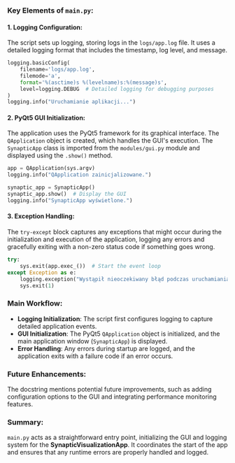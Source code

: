### **Key Elements of `main.py`:**

#### 1. **Logging Configuration:**
   The script sets up logging, storing logs in the `logs/app.log` file. It uses a detailed logging format that includes the timestamp, log level, and message.

   ```python
   logging.basicConfig(
       filename='logs/app.log',
       filemode='a',
       format='%(asctime)s %(levelname)s:%(message)s',
       level=logging.DEBUG  # Detailed logging for debugging purposes
   )
   logging.info("Uruchamianie aplikacji...")
   ```

#### 2. **PyQt5 GUI Initialization:**
   The application uses the PyQt5 framework for its graphical interface. The `QApplication` object is created, which handles the GUI's execution. The `SynapticApp` class is imported from the `modules/gui.py` module and displayed using the `.show()` method.

   ```python
   app = QApplication(sys.argv)
   logging.info("QApplication zainicjalizowane.")
   
   synaptic_app = SynapticApp()
   synaptic_app.show()  # Display the GUI
   logging.info("SynapticApp wyświetlone.")
   ```

#### 3. **Exception Handling:**
   The `try-except` block captures any exceptions that might occur during the initialization and execution of the application, logging any errors and gracefully exiting with a non-zero status code if something goes wrong.

   ```python
   try:
       sys.exit(app.exec_())  # Start the event loop
   except Exception as e:
       logging.exception("Wystąpił nieoczekiwany błąd podczas uruchamiania aplikacji.")
       sys.exit(1)
   ```

### **Main Workflow:**
- **Logging Initialization**: The script first configures logging to capture detailed application events.
- **GUI Initialization**: The PyQt5 `QApplication` object is initialized, and the main application window (`SynapticApp`) is displayed.
- **Error Handling**: Any errors during startup are logged, and the application exits with a failure code if an error occurs.

### **Future Enhancements:**
The docstring mentions potential future improvements, such as adding configuration options to the GUI and integrating performance monitoring features.

### Summary:
`main.py` acts as a straightforward entry point, initializing the GUI and logging system for the **SynapticVisualizationApp**. It coordinates the start of the app and ensures that any runtime errors are properly handled and logged.
